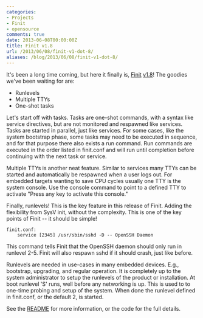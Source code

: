 ```yaml
---
categories:
- Projects
- Finit
- opensource
comments: true
date: 2013-06-08T00:00:00Z
title: Finit v1.8
url: /2013/06/08/finit-v1-dot-8/
aliases: /blog/2013/06/08/finit-v1-dot-8/
---
```


It's been a long time coming, but here it finally is, [Finit][1]
[v1.8][2]!  The goodies we've been waiting for are:

* Runlevels
* Multiple TTYs
* One-shot tasks

Let's start off with tasks.  Tasks are one-shot commands, with a
syntax like service directives, but are not monitored and respawned
like services.  Tasks are started in parallel, just like services.
For some cases, like the system bootstrap phase, some tasks may need
to be executed in sequence, and for that purpose there also exists a
run command.  Run commands are executed in the order listed in
finit.conf and will run until completion before continuing with the
next task or service.

Multiple TTYs is another neat feature.  Similar to services many TTYs
can be started and automatically be respawned when a user logs out.
For embedded targets wanting to save CPU cycles usually one TTY is the
system console.  Use the console command to point to a defined TTY to
activate "Press any key to activate this console."

Finally, runlevels!  This is the key feature in this release of Finit.
Adding the flexibility from SysV init, without the complexity.  This
is one of the key points of Finit -- it should be simple!

    finit.conf:
        service [2345] /usr/sbin/sshd -D -- OpenSSH Daemon

This command tells Finit that the OpenSSH daemon should only run in
runlevel 2-5.  Finit will also respawn sshd if it should crash, just
like before.

Runlevels are needed in use-cases in many embedded devices.  E.g.,
bootstrap, upgrading, and regular operation.  It is completely up to
the system administrator to setup the runlevels of the product or
installation.  At boot runlevel 'S' runs, well before any networking
is up.  This is used to to one-time probing and setup of the
system. When done the runlevel defined in finit.conf, or the default
2, is started.

See the [README][3] for more information, or the code for the full
details.

[1]: /finit.html
[2]: ftp://ftp.troglobit.com/finit/finit-1.8.tar.xz
[3]: https://github.com/troglobit/finit/blob/master/README.md
